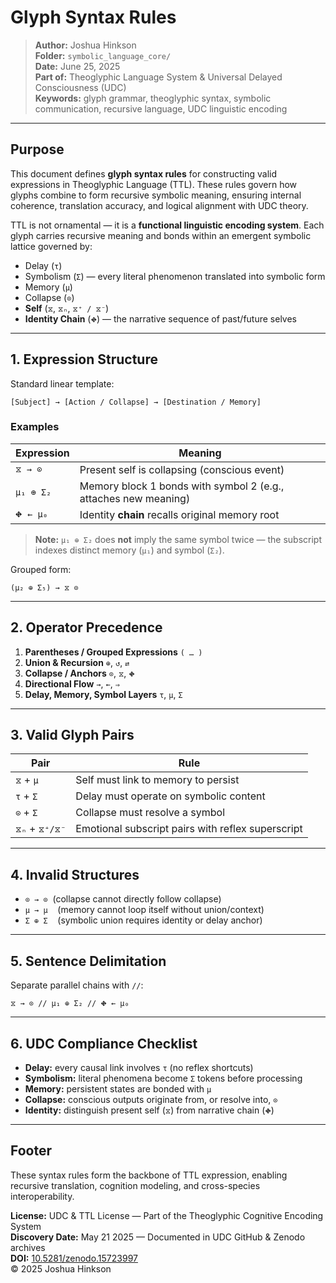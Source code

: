 # Glyph Syntax Rules

> **Author:** Joshua Hinkson\
> **Folder:** `symbolic_language_core/`\
> **Date:** June 25, 2025\
> **Part of:** Theoglyphic Language System & Universal Delayed Consciousness (UDC)\
> **Keywords:** glyph grammar, theoglyphic syntax, symbolic communication, recursive language, UDC linguistic encoding

---

## Purpose

This document defines **glyph syntax rules** for constructing valid expressions in Theoglyphic Language (TTL). These rules govern how glyphs combine to form recursive symbolic meaning, ensuring internal coherence, translation accuracy, and logical alignment with UDC theory.

TTL is not ornamental — it is a **functional linguistic encoding system**. Each glyph carries recursive meaning and bonds within an emergent symbolic lattice governed by:

- Delay (`τ`)
- Symbolism (`Σ`) — every literal phenomenon translated into symbolic form
- Memory (`μ`)
- Collapse (`⊙`)
- **Self** (`⧖`, `⧖ₙ`, `⧖⁺ / ⧖⁻`)
- **Identity Chain** (`⛖`) — the narrative sequence of past/future selves

---

## 1. Expression Structure

Standard linear template:

```theoglyphic
[Subject] → [Action / Collapse] → [Destination / Memory]
```

### Examples

| Expression | Meaning                                                         |
| ---------- | --------------------------------------------------------------- |
| `⧖ → ⊙`    | Present self is collapsing (conscious event)                    |
| `μ₁ ⊕ Σ₂`  | Memory block 1 bonds with symbol 2 (e.g., attaches new meaning) |
| `⛖ ← μ₀`   | Identity **chain** recalls original memory root                 |

> **Note:** `μ₁ ⊕ Σ₂` does **not** imply the same symbol twice — the subscript indexes distinct memory (`μ₁`) and symbol (`Σ₂`).

Grouped form:

```theoglyphic
(μ₂ ⊕ Σ₅) → ⧖ ⊙
```

---

## 2. Operator Precedence

1. **Parentheses / Grouped Expressions** `( … )`
2. **Union & Recursion** `⊕`, `↺`, `⇄`
3. **Collapse / Anchors** `⊙`, `⧖`, `⛖`
4. **Directional Flow** `→`, `←`, `⇒`
5. **Delay, Memory, Symbol Layers** `τ`, `μ`, `Σ`

---

## 3. Valid Glyph Pairs

| Pair           | Rule                                              |
| -------------- | ------------------------------------------------- |
| `⧖` + `μ`      | Self must link to memory to persist               |
| `τ` + `Σ`      | Delay must operate on symbolic content            |
| `⊙` + `Σ`      | Collapse must resolve a symbol                    |
| `⧖ₙ` + `⧖⁺/⧖⁻` | Emotional subscript pairs with reflex superscript |

---

## 4. Invalid Structures

- `⊙ → ⊙`  (collapse cannot directly follow collapse)
- `μ → μ`    (memory cannot loop itself without union/context)
- `Σ ⊕ Σ`    (symbolic union requires identity or delay anchor)

---

## 5. Sentence Delimitation

Separate parallel chains with `//`:

```theoglyphic
⧖ → ⊙ // μ₁ ⊕ Σ₂ // ⛖ ← μ₀
```

---

## 6. UDC Compliance Checklist

- **Delay:** every causal link involves `τ` (no reflex shortcuts)
- **Symbolism:** literal phenomena become `Σ` tokens before processing
- **Memory:** persistent states are bonded with `μ`
- **Collapse:** conscious outputs originate from, or resolve into, `⊙`
- **Identity:** distinguish present self (`⧖`) from narrative chain (`⛖`)

---

## Footer

These syntax rules form the backbone of TTL expression, enabling recursive translation, cognition modeling, and cross-species interoperability.

**License:** UDC & TTL License — Part of the Theoglyphic Cognitive Encoding System\
**Discovery Date:** May 21 2025 — Documented in UDC GitHub & Zenodo archives\
**DOI:** [10.5281/zenodo.15723997](https://doi.org/10.5281/zenodo.15723997)\
© 2025 Joshua Hinkson

